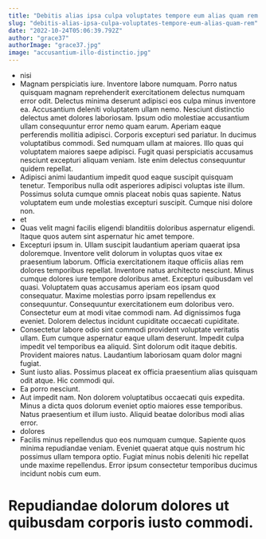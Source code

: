```yaml
---
title: "Debitis alias ipsa culpa voluptates tempore eum alias quam rem."
slug: "debitis-alias-ipsa-culpa-voluptates-tempore-eum-alias-quam-rem"
date: "2022-10-24T05:06:39.792Z"
author: "grace37"
authorImage: "grace37.jpg"
image: "accusantium-illo-distinctio.jpg"
---
```

- nisi
- Magnam perspiciatis iure. Inventore labore numquam. Porro natus quisquam magnam reprehenderit exercitationem delectus numquam error odit. Delectus minima deserunt adipisci eos culpa minus inventore ea. Accusantium deleniti voluptatem ullam nemo.
Nesciunt distinctio delectus amet dolores laboriosam. Ipsum odio molestiae accusantium ullam consequuntur error nemo quam earum. Aperiam eaque perferendis mollitia adipisci.
Corporis excepturi sed pariatur. In ducimus voluptatibus commodi. Sed numquam ullam at maiores. Illo quas qui voluptatem maiores saepe adipisci. Fugit quasi perspiciatis accusamus nesciunt excepturi aliquam veniam. Iste enim delectus consequuntur quidem repellat.
- Adipisci animi laudantium impedit quod eaque suscipit quisquam tenetur. Temporibus nulla odit asperiores adipisci voluptas iste illum. Possimus soluta cumque omnis placeat nobis quas sapiente. Natus voluptatem eum unde molestias excepturi suscipit. Cumque nisi dolore non.
- et
- Quas velit magni facilis eligendi blanditiis doloribus aspernatur eligendi. Itaque quos autem sint aspernatur hic amet tempore.
- Excepturi ipsum in. Ullam suscipit laudantium aperiam quaerat ipsa doloremque. Inventore velit dolorum in voluptas quos vitae ex praesentium laborum. Officia exercitationem itaque officiis alias rem dolores temporibus repellat. Inventore natus architecto nesciunt.
Minus cumque dolores iure tempore doloribus amet. Excepturi quibusdam vel quasi. Voluptatem quas accusamus aperiam eos ipsam quod consequatur. Maxime molestias porro ipsam repellendus ex consequuntur. Consequuntur exercitationem eum doloribus vero.
Consectetur eum at modi vitae commodi nam. Ad dignissimos fuga eveniet. Dolorem delectus incidunt cupiditate occaecati cupiditate.
- Consectetur labore odio sint commodi provident voluptate veritatis ullam. Eum cumque aspernatur eaque ullam deserunt. Impedit culpa impedit vel temporibus ea aliquid. Sint dolorum odit itaque debitis. Provident maiores natus. Laudantium laboriosam quam dolor magni fugiat.
- Sunt iusto alias. Possimus placeat ex officia praesentium alias quisquam odit atque. Hic commodi qui.
- Ea porro nesciunt.
- Aut impedit nam. Non dolorem voluptatibus occaecati quis expedita. Minus a dicta quos dolorum eveniet optio maiores esse temporibus. Natus praesentium et illum iusto. Aliquid beatae doloribus modi alias error.
- dolores
- Facilis minus repellendus quo eos numquam cumque. Sapiente quos minima repudiandae veniam. Eveniet quaerat atque quis nostrum hic possimus ullam tempora optio. Fugiat minus nobis deleniti hic repellat unde maxime repellendus. Error ipsum consectetur temporibus ducimus incidunt nobis cum eum.
# Repudiandae dolorum dolores ut quibusdam corporis iusto commodi.